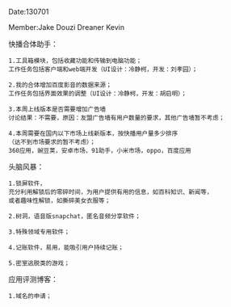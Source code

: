 Date:130701

Member:Jake Douzi Dreaner Kevin

  快播合体助手：
	
	1.工具箱模块，包括收藏功能和传输到电脑功能；
	工作任务包括客户端和web端开发（UI设计：冷静柯，开发：刘孝园）；

	2.我的合体增加百度影音的数据来源；
	工作任务包括界面效果的调整（UI设计：冷静柯，开发：胡启明）；

	3.本周上线版本是否需要增加广告墙
	讨论结果：不需要，原因：友盟广告墙有用户数量的要求，其他广告墙暂不考虑；

	4.本周需要在国内以下市场上线新版本，按快播用户量多少排序
	（达不到市场要求的暂不考虑）；
	360应用，豌豆荚，安卓市场，91助手，小米市场，oppo，百度应用


  头脑风暴：
  
	1.锁屏软件，
	充分利用解锁后的零碎时间，为用户提供有用的信息，如百科知识、新闻等，
	或者趣味性解锁，如撕碎美女衣服等；

	2.树洞，语音版snapchat，匿名音频分享软件；

	3.特殊领域专用软件；

	4.记账软件，易用，能吸引用户持续记账；

	5.密室逃脱类的游戏；
  
  
  应用评测博客：
  
  	1.域名的申请；
